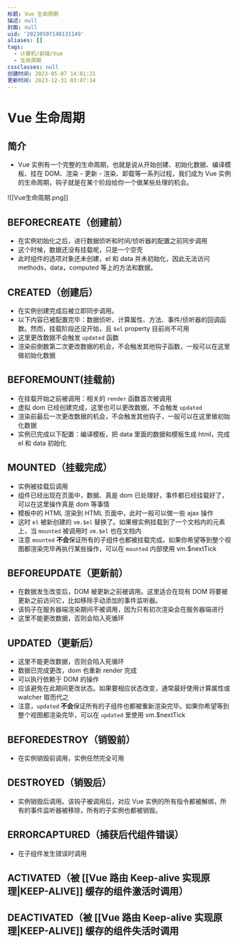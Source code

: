 ```yaml
---
标题: Vue 生命周期
描述: null
封面: null
uid: '20230507140131149'
aliases: []
tags:
  - 计算机/前端/Vue
  - 生命周期
cssclasses: null
创建时间: 2023-05-07 14:01:31
更新时间: 2023-12-31 03:07:34
---
```


# Vue 生命周期

## 简介

- Vue 实例有一个完整的生命周期，也就是说从开始创建、初始化数据、编译模板、挂在 DOM、渲染 - 更新 - 渲染、卸载等一系列过程，我们成为 Vue 实例的生命周期，钩子就是在某个阶段给你一个做某些处理的机会。

![[Vue生命周期.png]]

## BEFORECREATE（创建前）

- 在实例初始化之后，进行数据侦听和时间/侦听器的配置之前同步调用
- 这个时候，数据还没有挂载呢，只是一个空壳
- 此时组件的选项对象还未创建，el 和 data 并未初始化，因此无法访问 methods，data，computed 等上的方法和数据。

## CREATED（创建后）

- 在实例创建完成后被立即同步调用。
- 以下内容已被配置完毕：数据侦听、计算属性、方法、事件/侦听器的回调函数。然而，挂载阶段还没开始，且 `$el` property 目前尚不可用
- 这里更改数据不会触发 `updated` 函数
- 渲染前倒数第二次更改数据的机会，不会触发其他钩子函数，一般可以在这里做初始化数据

## BEFOREMOUNT(挂载前)

- 在挂载开始之前被调用：相关的 `render` 函数首次被调用
- 虚拟 dom 已经创建完成，这里也可以更改数据，不会触发 `updated`
- 渲染前最后一次更改数据的机会，不会触发其他钩子，一般可以在这里做初始化数据
- 实例已完成以下配置：编译模板，把 data 里面的数据和模板生成 html，完成 el 和 data 初始化

## MOUNTED（挂载完成）

- 实例被挂载后调用
- 组件已经出现在页面中，数据、真是 dom 已处理好，事件都已经挂载好了，可以在这里操作真是 dom 等事情
- 模板中的 HTML 渲染到 HTML 页面中，此时一般可以做一些 ajax 操作
- 这时 `el` 被新创建的 `vm.$el` 替换了。如果根实例挂载到了一个文档内的元素上，当 `mounted` 被调用时 `vm.$el` 也在文档内
- 注意 `mounted` **不会**保证所有的子组件也都被挂载完成。如果你希望等到整个视图都渲染完毕再执行某些操作，可以在 `mounted` 内部使用 vm.$nextTick

## BEFOREUPDATE（更新前）

- 在数据发生改变后，DOM 被更新之前被调用。这里适合在现有 DOM 将要被更新之前访问它，比如移除手动添加的事件监听器。
- 该钩子在服务器端渲染期间不被调用，因为只有初次渲染会在服务器端进行
- 这里不能更改数据，否则会陷入死循环

## UPDATED（更新后）

- 这里不能更改数据，否则会陷入死循环
- 数据已完成更改，dom 也重新 render 完成
- 可以执行依赖于 DOM 的操作
- 应该避免在此期间更改状态。如果要相应状态改变，通常最好使用计算属性或 watcher 取而代之
- 注意，`updated` **不会**保证所有的子组件也都被重新渲染完毕。如果你希望等到整个视图都渲染完毕，可以在 `updated` 里使用 vm.$nextTick

## BEFOREDESTROY（销毁前）

- 在实例销毁前调用，实例任然完全可用

## DESTROYED（销毁后）

- 实例销毁后调用。该钩子被调用后，对应 Vue 实例的所有指令都被解绑，所有的事件监听器被移除，所有的子实例也都被销毁。

## ERRORCAPTURED（捕获后代组件错误）

- 在子组件发生错误时调用

## ACTIVATED（被 [[Vue 路由 Keep-alive 实现原理|KEEP-ALIVE]] 缓存的组件激活时调用）

## DEACTIVATED（被 [[Vue 路由 Keep-alive 实现原理|KEEP-ALIVE]] 缓存的组件失活时调用
